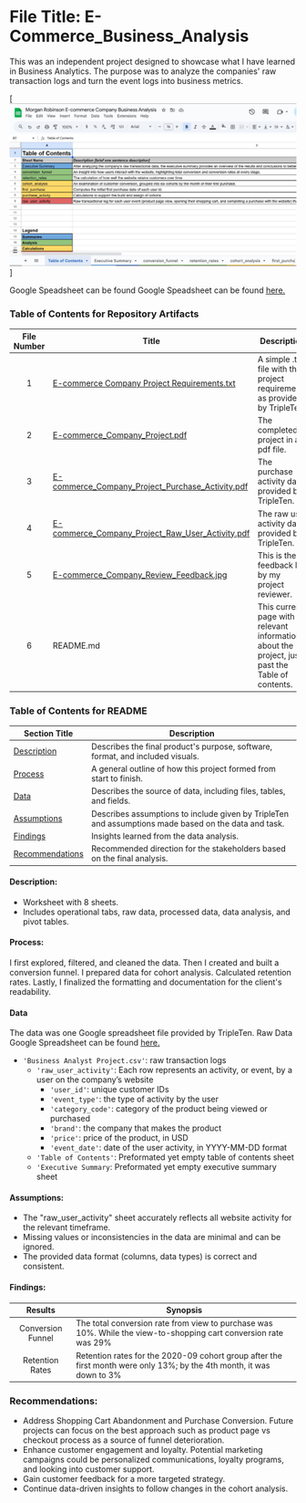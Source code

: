 # File Title: E-Commerce_Business_Analysis

This was an independent project designed to showcase what I have learned in Business Analytics. The purpose was to analyze the companies' raw transaction logs and turn the event logs into business metrics.

[<img src="https://github.com/robinsonmorgantaylor/Data_Projects_TripleTen/blob/main/Images/E-commerce%20Company.JPG">]

Google Speadsheet can be found Google Speadsheet can be found <a href='https://docs.google.com/spreadsheets/d/111JNT17lCph2WHiEuLnt8sw5HPZGxxctehhumwqEi3o/edit?usp=sharing' target=_blank><u>here</u>.</a>

### Table of Contents for Repository Artifacts
| File Number | Title | Description |
| :-----------: | ----------- |----------- |
| 1 | [E-commerce Company Project Requirements.txt](https://github.com/robinsonmorgantaylor/Data_Projects_TripleTen/blob/main/E-commerce%20Company/E-commerce%20Company%20Project%20Requirements.txt) | A simple .txt file with the project requirements as provided by TripleTen. |
| 2 | [E-commerce_Company_Project.pdf](https://github.com/robinsonmorgantaylor/Data_Projects_TripleTen/blob/main/E-commerce%20Company/E-commerce_Company_Project.pdf) | The completed project in a pdf file. |
| 3 | [E-commerce_Company_Project_Purchase_Activity.pdf](https://github.com/robinsonmorgantaylor/Data_Projects_TripleTen/blob/main/E-commerce%20Company/E-commerce_Company_Project_Purchase_Activity.pdf) | The purchase activity data provided by TripleTen. |
| 4 | [E-commerce_Company_Project_Raw_User_Activity.pdf](https://github.com/robinsonmorgantaylor/Data_Projects_TripleTen/blob/main/E-commerce%20Company/E-commerce_Company_Project_Raw_User_Activity.pdf) | The raw user activity data provided by TripleTen. |
| 5 | [E-commerce_Company_Review_Feedback.jpg](https://github.com/robinsonmorgantaylor/Data_Projects_TripleTen/blob/main/E-commerce%20Company/E-commerce_Company_Review_Feedback.JPG) | This is the feedback left by my project reviewer. |
| 6 | README.md | This current page with all relevant information about the project, just past the Table of contents. |

### Table of Contents for README
| Section Title | Description |
| ----------- |----------- |
| [Description](https://github.com/robinsonmorgantaylor/Data_projects_TripleTen/tree/main/E-commerce%20Company#description) | Describes the final product's purpose, software, format, and included visuals. |
| [Process](https://github.com/robinsonmorgantaylor/Data_projects_TripleTen/tree/main/E-commerce%20Company#process) | A general outline of how this project formed from start to finish. |
| [Data](https://github.com/robinsonmorgantaylor/Data_projects_TripleTen/tree/main/E-commerce%20Company#data) | Describes the source of data, including files, tables, and fields. |
| [Assumptions](https://github.com/robinsonmorgantaylor/Data_projects_TripleTen/tree/main/E-commerce%20Company#assumptions) | Describes assumptions to include given by TripleTen and assumptions made based on the data and task. |
| [Findings](https://github.com/robinsonmorgantaylor/Data_projects_TripleTen/tree/main/E-commerce%20Company#findings) | Insights learned from the data analysis. |
| [Recommendations](https://github.com/robinsonmorgantaylor/Data_projects_TripleTen/tree/main/E-commerce%20Company#recommendations) | Recommended direction for the stakeholders based on the final analysis. |

#### Description:
- Worksheet with 8 sheets. 
- Includes operational tabs, raw data, processed data, data analysis, and pivot tables.

#### Process:
I first explored, filtered, and cleaned the data.
Then I created and built a conversion funnel.
I prepared data for cohort analysis.
Calculated retention rates.
Lastly, I finalized the formatting and documentation for the client's readability.

#### Data
The data was one Google spreadsheet file provided by TripleTen. Raw Data Google Spreadsheet can be found <a href='https://docs.google.com/spreadsheets/d/1qWRY5svKGkJRyYNv7K4XvEGm9FpcoJhH5G0p4Qbq0V0/edit?usp=sharing' target=_blank><u>here</u>.</a>
- `'Business Analyst Project.csv'`: raw transaction logs
    - `'raw_user_activity'`: Each row represents an activity, or event, by a user on the company’s website
        - `'user_id'`: unique customer IDs
        - `'event_type'`: the type of activity by the user
        - `'category_code'`: category of the product being viewed or purchased
        - `'brand'`: the company that makes the product
        - `'price'`: price of the product, in USD
        - `'event_date'`: date of the user activity, in YYYY-MM-DD format
    - `'Table of Contents'`: Preformated yet empty table of contents sheet
    - `'Executive Summary`: Preformated yet empty executive summary sheet

#### Assumptions:
- The "raw_user_activity" sheet accurately reflects all website activity for the relevant timeframe.
- Missing values or inconsistencies in the data are minimal and can be ignored.
- The provided data format (columns, data types) is correct and consistent.

#### Findings:
| Results | Synopsis |
| :-----------: | ----------- |
| Conversion Funnel | The total conversion rate from view to purchase was 10%. While the view-to-shopping cart conversion rate was 29% | 
| Retention Rates | Retention rates for the 2020-09 cohort group after the first month were only 13%; by the 4th month, it was down to 3% | 

### Recommendations:
- Address Shopping Cart Abandonment and Purchase Conversion. Future projects can focus on the best approach such as product page vs checkout process as a source of funnel deterioration.
- Enhance customer engagement and loyalty. Potential marketing campaigns could be personalized communications, loyalty programs, and looking into customer support.
- Gain customer feedback for a more targeted strategy.
- Continue data-driven insights to follow changes in the cohort analysis.
